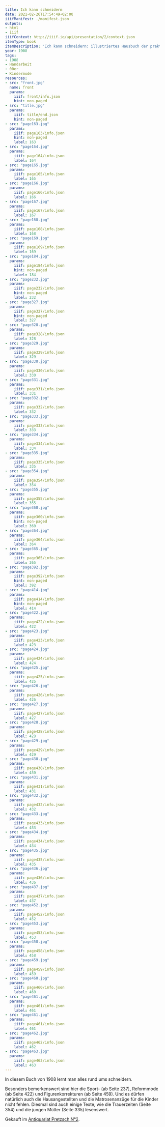 ```yaml
---
title: Ich kann schneidern
date: 2021-02-26T17:54:49+02:00
iiifManifest: ./manifest.json
outputs:
- html
- iiif
iiifContext: http://iiif.io/api/presentation/2/context.json
itemType: book
itemDescription: 'Ich kann schneidern: illustriertes Hausbuch der praktischen Schneiderei von Antonie Steimann, Ullstein, Berlin 1908. <a class="worldcat" href="http://www.worldcat.org/oclc/312332207">&nbsp;</a>'
year: 1908
tags:
- 1908
- Handarbeit
- 00er
- Kindermode
resources:
- src: "front.jpg"
  name: front
  params:
    iiif: front/info.json
    hint: non-paged
- src: "title.jpg"
  params:
    iiif: title/end.json
    hint: non-paged
- src: "page163.jpg"
  params:
    iiif: page163/info.json
    hint: non-paged
    label: 163
- src: "page164.jpg"
  params:
    iiif: page164/info.json
    label: 164
- src: "page165.jpg"
  params:
    iiif: page165/info.json
    label: 165
- src: "page166.jpg"
  params:
    iiif: page166/info.json
    label: 166
- src: "page167.jpg"
  params:
    iiif: page167/info.json
    label: 167
- src: "page168.jpg"
  params:
    iiif: page168/info.json
    label: 168
- src: "page169.jpg"
  params:
    iiif: page169/info.json
    label: 169
- src: "page184.jpg"
  params:
    iiif: page184/info.json
    hint: non-paged
    label: 184
- src: "page232.jpg"
  params:
    iiif: page232/info.json
    hint: non-paged
    label: 232
- src: "page327.jpg"
  params:
    iiif: page327/info.json
    hint: non-paged
    label: 327
- src: "page328.jpg"
  params:
    iiif: page328/info.json
    label: 328
- src: "page329.jpg"
  params:
    iiif: page329/info.json
    label: 329
- src: "page330.jpg"
  params:
    iiif: page330/info.json
    label: 330
- src: "page331.jpg"
  params:
    iiif: page331/info.json
    label: 331
- src: "page332.jpg"
  params:
    iiif: page332/info.json
    label: 332
- src: "page333.jpg"
  params:
    iiif: page333/info.json
    label: 333
- src: "page334.jpg"
  params:
    iiif: page334/info.json
    label: 334
- src: "page335.jpg"
  params:
    iiif: page335/info.json
    label: 335
- src: "page354.jpg"
  params:
    iiif: page354/info.json
    label: 354
- src: "page355.jpg"
  params:
    iiif: page355/info.json
    label: 355
- src: "page360.jpg"
  params:
    iiif: page360/info.json
    hint: non-paged
    label: 360
- src: "page364.jpg"
  params:
    iiif: page364/info.json
    label: 364
- src: "page365.jpg"
  params:
    iiif: page365/info.json
    label: 365
- src: "page392.jpg"
  params:
    iiif: page392/info.json
    hint: non-paged
    label: 392
- src: "page414.jpg"
  params:
    iiif: page414/info.json
    hint: non-paged
    label: 414
- src: "page422.jpg"
  params:
    iiif: page422/info.json
    label: 422
- src: "page423.jpg"
  params:
    iiif: page423/info.json
    label: 423
- src: "page424.jpg"
  params:
    iiif: page424/info.json
    label: 424
- src: "page425.jpg"
  params:
    iiif: page425/info.json
    label: 425
- src: "page426.jpg"
  params:
    iiif: page426/info.json
    label: 426
- src: "page427.jpg"
  params:
    iiif: page427/info.json
    label: 427
- src: "page428.jpg"
  params:
    iiif: page428/info.json
    label: 428
- src: "page429.jpg"
  params:
    iiif: page429/info.json
    label: 429
- src: "page430.jpg"
  params:
    iiif: page430/info.json
    label: 430
- src: "page431.jpg"
  params:
    iiif: page431/info.json
    label: 431
- src: "page432.jpg"
  params:
    iiif: page432/info.json
    label: 432
- src: "page433.jpg"
  params:
    iiif: page433/info.json
    label: 433
- src: "page434.jpg"
  params:
    iiif: page434/info.json
    label: 434
- src: "page435.jpg"
  params:
    iiif: page435/info.json
    label: 435
- src: "page436.jpg"
  params:
    iiif: page436/info.json
    label: 436
- src: "page437.jpg"
  params:
    iiif: page437/info.json
    label: 437
- src: "page452.jpg"
  params:
    iiif: page452/info.json
    label: 452
- src: "page453.jpg"
  params:
    iiif: page453/info.json
    label: 453
- src: "page458.jpg"
  params:
    iiif: page458/info.json
    label: 458
- src: "page459.jpg"
  params:
    iiif: page459/info.json
    label: 459
- src: "page460.jpg"
  params:
    iiif: page460/info.json
    label: 460
- src: "page461.jpg"
  params:
    iiif: page461/info.json
    label: 461
- src: "page461.jpg"
  params:
    iiif: page461/info.json
    label: 461
- src: "page462.jpg"
  params:
    iiif: page462/info.json
    label: 462
- src: "page463.jpg"
  params:
    iiif: page463/info.json
    label: 463
---
```


In diesem Buch von 1908 lernt man alles rund ums schneidern.
<!--more-->
Besonders bemerkenswert sind hier die Sport- (ab Seite 237), Reformmode (ab Seite 422) und Figurenkorrekturen (ab Seite 459). Und es dürfen natürlich auch die Hausangestellten und die Matrosenanzüge für die Kinder nicht fehlen. Diesmal sind auch einige Texte, wie die Trauerzeiten (Seite 354) und die jungen Mütter (Seite 335) lesenswert.

<div class="source">Gekauft im <a href="https://antiquariat-pretzsch.de/">Antiquariat Pretzsch N°2</a>.</div>
